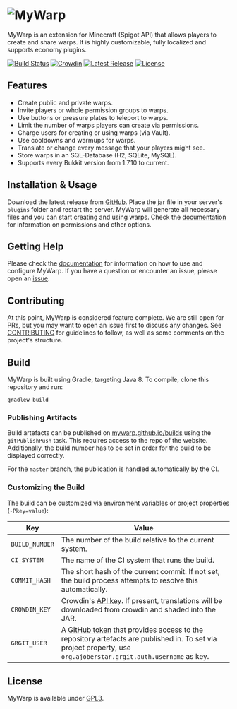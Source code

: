 <h1><picture>
  <source media="(prefers-color-scheme: dark)" srcset="https://raw.githubusercontent.com/wiki/MyWarp/MyWarp/images/logo_darkmode.png">
  <img alt="MyWarp" src="https://raw.githubusercontent.com/wiki/MyWarp/MyWarp/images/logo_default.png">
</picture></h1>

MyWarp is an extension for Minecraft (Spigot API) that allows players to create and share warps. It is highly
customizable,
fully localized and supports economy plugins.

[![Build Status](https://img.shields.io/github/workflow/status/MyWarp/MyWarp/build)](https://github.com/MyWarp/MyWarp/actions)
[![Crowdin](https://d322cqt584bo4o.cloudfront.net/mywarp/localized.svg)](https://crowdin.com/project/mywarp)
[![Latest Release](https://img.shields.io/github/v/release/MyWarp/MyWarp)](https://github.com/MyWarp/MyWarp/releases)
[![License](https://img.shields.io/github/license/MyWarp/MyWarp)](LICENSE.txt)

## Features

* Create public and private warps.
* Invite players or whole permission groups to warps.
* Use buttons or pressure plates to teleport to warps.
* Limit the number of warps players can create via permissions.
* Charge users for creating or using warps (via Vault).
* Use cooldowns and warmups for warps.
* Translate or change every message that your players might see.
* Store warps in an SQL-Database (H2, SQLite, MySQL).
* Supports every Bukkit version from 1.7.10 to current.

## Installation & Usage

Download the latest release from [GitHub](https://github.com/MyWarp/MyWarp/releases). Place the jar file in your
server's `plugins` folder and restart the server. MyWarp will generate all necessary files and you can start creating
and using warps. Check the [documentation](https://github.com/MyWarp/MyWarp/wiki) for information on permissions and
other options.

## Getting Help

Please check the [documentation](https://github.com/MyWarp/MyWarp/wiki) for information on how to use and configure
MyWarp. If you have a question or encounter an issue, please open an [issue](https://github.com/MyWarp/MyWarp/issues).

## Contributing

At this point, MyWarp is considered feature complete. We are still open for PRs, but you may want to open an issue
first to discuss any changes. See [CONTRIBUTING](CONTRIBUTING.md) for guidelines to follow, as well as some
comments on the project's structure.

## Build

MyWarp is built using Gradle, targeting Java 8. To compile, clone this repository and run:

    gradlew build

### Publishing Artifacts

Build artefacts can be published on [mywarp.github.io/builds](https://mywarp.github.io/builds/) using the
`gitPublishPush` task. This requires access to the repo of the website. Additionally, the build number has to be set in
order for the build to be displayed correctly.

For the `master` branch, the publication is handled automatically by the CI.

### Customizing the Build

The build can be customized via environment variables or project properties (`-Pkey=value`):

|Key|Value|
|---|-----|
|`BUILD_NUMBER`|The number of the build relative to the current system.|
|`CI_SYSTEM`|The name of the CI system that runs the build.|
|`COMMIT_HASH`|The short hash of the current commit. If not set, the build process attempts to resolve this automatically.|
|`CROWDIN_KEY`|Crowdin's [API key](https://support.crowdin.com/api/api-integration-setup/). If present, translations will be downloaded from crowdin and shaded into the JAR.|
|`GRGIT_USER`|A [GitHub token](https://help.github.com/en/articles/creating-a-personal-access-token-for-the-command-line#creating-a-token) that provides access to the repository artefacts are published in. To set via project property, use `org.ajoberstar.grgit.auth.username` as key.|

## License

MyWarp is available under [GPL3](LICENSE.txt).
